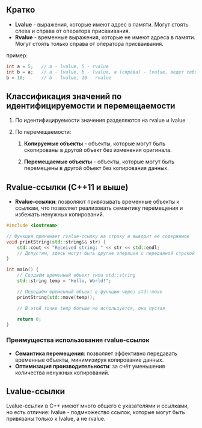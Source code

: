 ## Кратко

- **Lvalue** - выражения, которые имеют адрес в памяти. Могут стоять слева и справа от оператора присваивания.
- **Rvalue** - временные выражения, которые не имеют адреса в памяти. Могут стоять только справа от оператора присваивания.

пример:

```cpp
int a = 5;   // a - lvalue, 5 - rvalue
int b = a;   // a - lvalue, b - lvalue, a (справа) - lvalue, ведет себя как rvalue
b = 10;      // b - lvalue, 10 - rvalue
```

## Классификация значений по идентифицируемости и перемещаемости

1. По идентифицируемости значения разделяются на rvalue и lvalue 

2. По перемещаемости:
	1. **Копируемые объекты** - объекты, которые могут быть скопированы в другой объект без изменения оригинала.
	
	1. **Перемещаемые объекты** - объекты, которые могут быть перемещены в другой объект без копирования данных.

## Rvalue-ссылки (C++11 и выше)

- **Rvalue-ссылки**: позволяют привязывать временные объекты к ссылкам, что позволяет реализовать семантику перемещения и избежать ненужных копирований.

```cpp
#include <iostream>

// Функция принимает rvalue-ссылку на строку и выводит её содержимое
void printString(std::string&& str) {
    std::cout << "Received string: " << str << std::endl;
    // Допустим, здесь могут быть другие операции с переданной строкой
}

int main() {
    // Создаём временный объект типа std::string
    std::string temp = "Hello, World!";

    // Передаём временный объект в функцию через std::move
    printString(std::move(temp));

    // В этой точке temp больше не используется, она пустая

    return 0;
}
```

### Преимущества использования rvalue-ссылок

- **Семантика перемещения**: позволяет эффективно передавать временные объекты, минимизируя копирование данных.
- **Оптимизация производительности**: за счёт уменьшения количества ненужных копирований.

## Lvalue-ссылки

Lvalue-ссылки в C++ имеют много общего с указателями и ссылками, но есть отличие: lvalue - подмножество ссылок, которые могут быть привязаны только к lvalue, а не rvalue.
